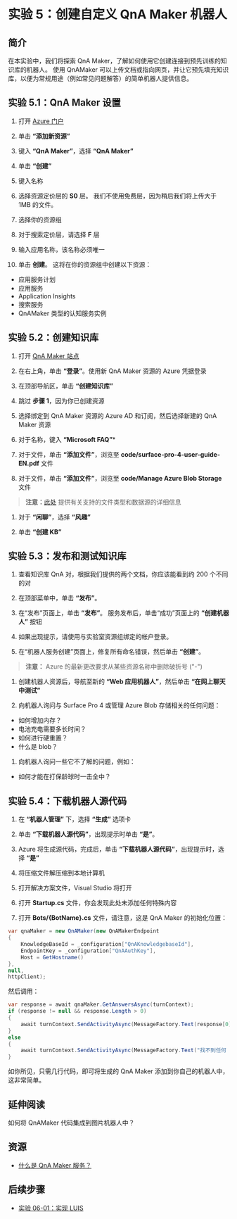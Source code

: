 ﻿---
lab:
    title: '实验 5：将 QnA Maker 与机器人集成'
    module: '模块 3:使用 QnA Maker 增强机器人'
---

# 实验 5：创建自定义 QnA Maker 机器人

##  简介

在本实验中，我们将探索 QnA Maker，了解如何使用它创建连接到预先训练的知识库的机器人。  使用 QnAMaker 可以上传文档或指向网页，并让它预先填充知识库，以便为常规用途（例如常见问题解答）的简单机器人提供信息。

## 实验 5.1：QnA Maker 设置

1.  打开 [Azure 门户](https://portal.azure.com)

1.  单击 **“添加新资源”**

1.  键入 **“QnA Maker”**，选择 **“QnA Maker”**

1.  单击 **“创建”**

1.  键入名称

1.  选择资源定价层的 **S0** 层。 我们不使用免费层，因为稍后我们将上传大于 1MB 的文件。

1.  选择你的资源组

1.  对于搜索定价层，请选择 **F** 层

1.  输入应用名称，该名称必须唯一

1.  单击 **创建**。 这将在你的资源组中创建以下资源：

-   应用服务计划
-   应用服务
-   Application Insights
-   搜索服务
-   QnAMaker 类型的认知服务实例

## 实验 5.2：创建知识库

1.  打开 [QnA Maker 站点](https://qnamaker.ai)

1.  在右上角，单击 **“登录”**。使用新 QnA Maker 资源的 Azure 凭据登录

1.  在顶部导航区，单击 **“创建知识库”**

1.  跳过 **步骤 1**，因为你已创建资源

1.  选择绑定到 QnA Maker 资源的 Azure AD 和订阅，然后选择新建的 QnA Maker 资源

1.  对于名称，键入 **“Microsoft FAQ”***

1.  对于文件，单击 **“添加文件”**，浏览至 **code/surface-pro-4-user-guide-EN.pdf** 文件

1.  对于文件，单击 **“添加文件”**，浏览至 **code/Manage Azure Blob Storage** 文件

> **注意：**[此处](https://docs.microsoft.com/zh-cn/azure/cognitive-services/qnamaker/concepts/data-sources-supported) 提供有关支持的文件类型和数据源的详细信息

1.  对于 **“闲聊”**，选择 **“风趣”**

1.  单击 **“创建 KB”**

## 实验 5.3：发布和测试知识库

1.  查看知识库 QnA 对，根据我们提供的两个文档，你应该能看到约 200 个不同的对

1.  在顶部菜单中，单击 **“发布”**。  

1.  在“发布”页面上，单击 **“发布”**。 服务发布后，单击“成功”页面上的 **“创建机器人”** 按钮

1.  如果出现提示，请使用与实验室资源组绑定的帐户登录。

1.  在“机器人服务创建”页面上，修复所有命名错误，然后单击 **“创建”**。

> **注意：** Azure 的最新更改要求从某些资源名称中删除破折号 ("-")

1.  创建机器人资源后，导航至新的 **“Web 应用机器人”**，然后单击 **“在网上聊天中测试”**

1.  向机器人询问与 Surface Pro 4 或管理 Azure Blob 存储相关的任何问题：

+   如何增加内存？
+   电池充电需要多长时间？
+   如何进行硬重置？
+   什么是 blob？

1.  向机器人询问一些它不了解的问题，例如：

+   如何才能在打保龄球时一击全中？

## 实验 5.4：下载机器人源代码

1.  在 **“机器人管理”** 下，选择 **“生成”** 选项卡

1.  单击 **“下载机器人源代码”**，出现提示时单击 **“是”**。  

1.  Azure 将生成源代码，完成后，单击 **“下载机器人源代码”**，出现提示时，选择 **“是”**

1.  将压缩文件解压缩到本地计算机

1.  打开解决方案文件，Visual Studio 将打开

1.  打开 **Startup.cs** 文件，你会发现此处未添加任何特殊内容

1.  打开 **Bots/{BotName}.cs** 文件，请注意，这是 QnA Maker 的初始化位置：

```csharp
var qnaMaker = new QnAMaker(new QnAMakerEndpoint
{
    KnowledgeBaseId = _configuration["QnAKnowledgebaseId"],
    EndpointKey = _configuration["QnAAuthKey"],
    Host = GetHostname()
},
null,
httpClient);
```

然后调用：

```csharp
var response = await qnaMaker.GetAnswersAsync(turnContext);
if (response != null && response.Length > 0)
{
    await turnContext.SendActivityAsync(MessageFactory.Text(response[0].Answer), cancellationToken);
}
else
{
    await turnContext.SendActivityAsync(MessageFactory.Text("找不到任何 QnA Maker 答案。"), cancellationToken);
}
```

如你所见，只需几行代码，即可将生成的 QnA Maker 添加到你自己的机器人中，这非常简单。

## 延伸阅读

如何将 QnAMaker 代码集成到图片机器人中？

##  资源

-   [什么是 QnA Maker 服务？](https://docs.microsoft.com/zh-cn/azure/cognitive-services/qnamaker/overview/overview)

##  后续步骤

-   [实验 06-01：实现 LUIS](../Lab6-Implement_LUIS/01-Introduction.md)